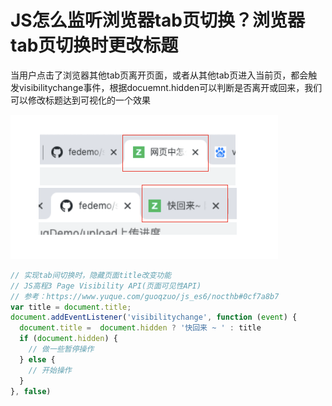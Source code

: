 
# JS怎么监听浏览器tab页切换？浏览器tab页切换时更改标题

当用户点击了浏览器其他tab页离开页面，或者从其他tab页进入当前页，都会触发visibilitychange事件，根据docuemnt.hidden可以判断是否离开或回来，我们可以修改标题达到可视化的一个效果

![tab_change_title.png](../../../images/blog/js/tab_change_title.png)

```js
// 实现tab间切换时，隐藏页面title改变功能
// JS高程3 Page Visibility API(页面可见性API)
// 参考：https://www.yuque.com/guoqzuo/js_es6/nocthb#0cf7a8b7
var title = document.title;
document.addEventListener('visibilitychange', function (event) {
  document.title =  document.hidden ? '快回来 ~ ' : title
  if (document.hidden) {
    // 做一些暂停操作
  } else {
    // 开始操作
  }
}, false)
```